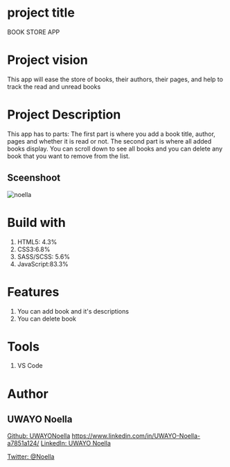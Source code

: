 # project title

BOOK STORE APP
# Project vision
This app will ease the store of books, their authors, their pages, and help to track the read and unread books
# Project Description
This app has to parts: The first part is where you add a book title, author, pages and whether it is read or not. The second part is where all added books display. You can scroll down to see all books and you can delete any book that you want to remove from the list.
## Sceenshoot
![noella](https://user-images.githubusercontent.com/106772337/173237927-50297d9f-e180-4ee7-b978-3761b58bf02a.png)
# Build with
1. HTML5: 4.3%
2. CSS3:6.8%
3. SASS/SCSS: 5.6%
4. JavaScript:83.3%
# Features
1. You can add book and it's descriptions
2. You can delete book
# Tools
1. VS Code
# Author
## UWAYO Noella
[Github: UWAYONoella](https://github.comUWAYONoella)
<https://www.linkedin.com/in/UWAYO-Noella-a7851a124/>
[LinkedIn: UWAYO Noella](https://www.linkedin.com/in/UWAY-Noella-a7851a124/)

[Twitter: @Noella](https://twitter.com/Noella)
